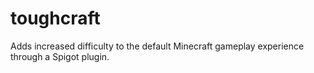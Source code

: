 # toughcraft
Adds increased difficulty to the default Minecraft gameplay experience through a Spigot plugin.
